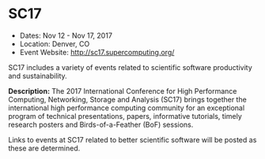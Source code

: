 
# SC17

- Dates: Nov 12 - Nov 17, 2017
- Location: Denver, CO
- Event Website: http://sc17.supercomputing.org/

SC17 includes a variety of events related to scientific software productivity and sustainability.

**Description:**  The 2017 International Conference for High Performance Computing, Networking, Storage and Analysis (SC17) brings together the international high performance computing community for an exceptional program of technical presentations, papers, informative tutorials, timely research posters and Birds-of-a-Feather (BoF) sessions.

Links to events at SC17 related to better scientific software will be posted as these are determined.

<!---
Publish: yes
Categories: planning, collaboration
Topics: software engineering
Tags: conference
Level: 2
Prerequisites: default
Aggregate: none
--->
